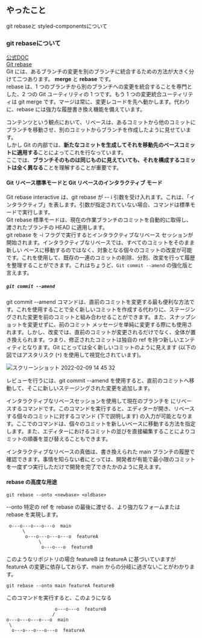 ## やったこと
git rebaseと styled-componentsについて

### git rebaseについて
[公式DOC](https://git-scm.com/book/ja/v2/Git-%E3%81%AE%E3%83%96%E3%83%A9%E3%83%B3%E3%83%81%E6%A9%9F%E8%83%BD-%E3%83%AA%E3%83%99%E3%83%BC%E3%82%B9)  
[Git rebase](https://www.atlassian.com/ja/git/tutorials/rewriting-history/git-rebase)  
Git には、あるブランチの変更を別のブランチに統合するための方法が大きく分けて二つあります。 **merge** と **rebase** です。  
rebase は、1 つのブランチから別のブランチへの変更を統合することを専門とした、2 つの Git ユーティリティの 1 つです。もう 1 つの変更統合ユーティリティは git merge です。マージは常に、変更レコードを先へ動かします。代わりに、rebase には強力な履歴書き換え機能を備えています。  

コンテンツという観点において、リベースは、あるコミットから他のコミットにブランチを移動させ、別のコミットからブランチを作成したように見せています。  
しかし Git の内部では、**新たなコミットを生成してそれを移動先のベースコミットに適用する**ことによってこれを行なっています。  
ここでは、**ブランチそのものは同じものに見えていても、それを構成するコミットは全く異なる**ことを理解することが重要です。   

#### Git リベース標準モードと Git リベースのインタラクティブ モード
Git rebase interactive は、git rebase が -- i 引数を受け入れます。これは、「インタラクティブ」を表します。引数が指定されていない場合、コマンドは標準モードで実行します。  
Git rebase 標準モードは、現在の作業ブランチのコミットを自動的に取得し、渡されたブランチの HEAD に適用します。  
git rebase を -i フラグで実行するとインタラクティブなリベース セッションが開始されます。インタラクティブなリベースでは、すべてのコミットをそのまま新しい ベースに移動するのではなく、対象となる個々のコミットの改変が可能です。これを使用して、既存の一連のコミットの削除、分割、改変を行って履歴を整理することができます。これはちょうど、`Git commit --amend` の強化版と言えます。  

##### `git commit --amend`
git commit --amend コマンドは、直前のコミットを変更する最も便利な方法です。これを使用することで全く新しいコミットを作成する代わりに、ステージングされた変更を前のコミットと組み合わせることができます。また、スナップショットを変更せずに、前のコミット メッセージを単純に変更する際にも使用されます。しかし、改変では、直前のコミットが変更されるだけでなく、全体が置き換えられます。つまり、修正されたコミットは独自の ref を持つ新しいエンティティとなります。Git にとっては全く新しいコミットのように見えます (以下の図ではアスタリスク (`*`) を使用して視覚化されています)。  

![スクリーンショット 2022-02-09 14 45 32](https://user-images.githubusercontent.com/78260526/153129423-89830fa1-9f34-4be4-bd6b-eaade9852ae2.png)  

レビューを行うには、git commit --amend を使用すると、直前のコミットへ移動して、そこに新しいステージングされた変更を追加します。  

インタラクティブなリベースセッションを使用して現在のブランチを  にリベースするコマンドです。このコマンドを実行すると、エディターが開き、リベースする個々のコミットに対するコマンド (下で説明します) の入力が可能となります。ここでのコマンドは、個々のコミットを新しいベースに移動する方法を指定します。また、エディターにおけるコミットの並びを直接編集することによりコミットの順番を並び替えることもできます。  

インタラクティブなリベースの真価は、書き換えられた main ブランチの履歴で確認できます。事情を知らない者にとっては、開発者が有能で最小限のコミットを一度ずつ実行しただけで開発を完了できたかのように見えます。  

#### rebase の高度な用途
```
git rebase --onto <newbase> <oldbase>
```
--onto 特定の ref を rebase の最後に渡せる、より強力なフォームまたは rebase を実現します。  
```
 o---o---o---o---o  main
      \
       o---o---o---o---o  featureA
            \
             o---o---o  featureB
```
このようなリポジトリの場合
featureB は featureA に基づいていますが featureA の変更に依存しておらず、main からの分岐に過ぎないことがわかります。  
```
git rebase --onto main featureA featureB
```
このコマンドを実行すると、このようになる
```
                  o---o---o  featureB
                 /
o---o---o---o---o  main
 \
  o---o---o---o---o  featureA
```







